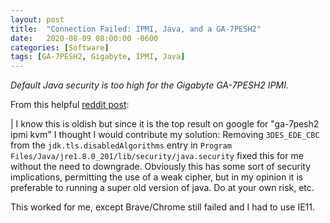 ```yaml
---
layout: post
title:  "Connection Failed: IPMI, Java, and a GA-7PESH2"
date:   2020-08-09 08:00:00 -0600
categories: [Software]
tags: [GA-7PESH2, Gigabyte, IPMI, Java]
---
```


*Default Java security is too high for the Gigabyte GA-7PESH2 IPMI.*

From this helpful [reddit post](https://www.reddit.com/r/JDM_WAAAT/comments/9dlx2b/ga7pesh2_ipmikvm_wont_connect/):

| I know this is oldish but since it is the top result on google for "ga-7pesh2 ipmi kvm" I thought I would contribute my solution: Removing `3DES_EDE_CBC` from the `jdk.tls.disabledAlgorithms` entry in `Program Files/Java/jre1.8.0_201/lib/security/java.security` fixed this for me without the need to downgrade. Obviously this has some sort of security implications, permitting the use of a weak cipher, but in my opinion it is preferable to running a super old version of java. Do at your own risk, etc.

This worked for me, except Brave/Chrome still failed and I had to use IE11.
